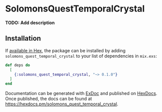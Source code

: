 # SolomonsQuestTemporalCrystal

**TODO: Add description**

## Installation

If [available in Hex](https://hex.pm/docs/publish), the package can be installed
by adding `solomons_quest_temporal_crystal` to your list of dependencies in `mix.exs`:

```elixir
def deps do
  [
    {:solomons_quest_temporal_crystal, "~> 0.1.0"}
  ]
end
```

Documentation can be generated with [ExDoc](https://github.com/elixir-lang/ex_doc)
and published on [HexDocs](https://hexdocs.pm). Once published, the docs can
be found at <https://hexdocs.pm/solomons_quest_temporal_crystal>.

